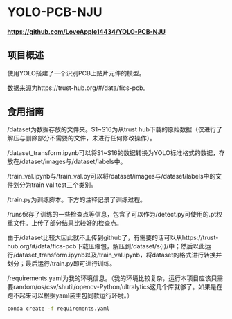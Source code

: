 # YOLO-PCB-NJU
#### https://github.com/LoveApple14434/YOLO-PCB-NJU

## 项目概述

使用YOLO搭建了一个识别PCB上贴片元件的模型。

数据来源为https://trust-hub.org/#/data/fics-pcb。

## 食用指南

/dataset为数据存放的文件夹。S1~S16为从trust hub下载的原始数据（仅进行了解压与删除部分不需要的文件，未进行任何修改操作）。

/dataset_transform.ipynb可以将S1~S16的数据转换为YOLO标准格式的数据，存放在/dataset/images与/dataset/labels中。

/train_val.ipynb与/train_val.py可以将/dataset/images与/dataset/labels中的文件划分为train val test三个类别。

/train.py为训练脚本。下方的注释记录了训练过程。

/runs保存了训练的一些检查点等信息，包含了可以作为/detect.py可使用的.pt权重文件。上传了部分结果比较好的检查点。

由于/dataset比较大因此就不上传到github了，有需要的话可以从https://trust-hub.org/#/data/fics-pcb下载压缩包，解压到/dataset/s{i}/中；然后以此运行/dataset_transform.ipynb以及/train_val.ipynb，将dataset的格式进行转换并划分；最后运行/train.py即可进行训练。

/requirements.yaml为我的环境信息。（我的环境比较复杂，运行本项目应该只需要random/os/csv/shutil/opencv-Python/ultralytics这几个库就够了。如果是在跑不起来可以根据yaml装主包同款运行环境。）
```bash
conda create -f requirements.yaml
```